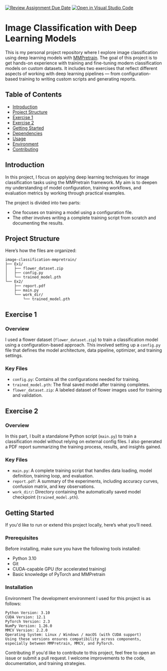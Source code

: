 [![Review Assignment Due Date](https://classroom.github.com/assets/deadline-readme-button-22041afd0340ce965d47ae6ef1cefeee28c7c493a6346c4f15d667ab976d596c.svg)](https://classroom.github.com/a/VkJVVOAn)
[![Open in Visual Studio Code](https://classroom.github.com/assets/open-in-vscode-2e0aaae1b6195c2367325f4f02e2d04e9abb55f0b24a779b69b11b9e10269abc.svg)](https://classroom.github.com/online_ide?assignment_repo_id=19516896&assignment_repo_type=AssignmentRepo)
# Image Classification with Deep Learning Models

This is my personal project repository where I explore image classification using deep learning models with [MMPretrain](https://github.com/open-mmlab/mmpretrain). The goal of this project is to get hands-on experience with training and fine-tuning modern classification models on custom datasets. It includes two exercises that reflect different aspects of working with deep learning pipelines — from configuration-based training to writing custom scripts and generating reports.

## Table of Contents
- [Introduction](#introduction)
- [Project Structure](#project-structure)
- [Exercise 1](#exercise-1)
- [Exercise 2](#exercise-2)
- [Getting Started](#getting-started)
- [Dependencies](#dependencies)
- [Usage](#usage)
- [Environment](#environment)
- [Contributing](#contributing)

## Introduction

In this project, I focus on applying deep learning techniques for image classification tasks using the MMPretrain framework. My aim is to deepen my understanding of model configuration, training workflows, and evaluation metrics by working through practical examples.

The project is divided into two parts:
- One focuses on training a model using a configuration file.
- The other involves writing a complete training script from scratch and documenting the results.

## Project Structure

Here’s how the files are organized:
```text
image-classification-mmpretrain/
├── Ex1/
│   ├── flower_dataset.zip
│   ├── config.py
│   └── trained_model.pth
└── Ex2/
    ├── report.pdf
    ├── main.py  
    └── work_dir/
        └── trained_model.pth
```

## Exercise 1

### Overview

I used a flower dataset (`flower_dataset.zip`) to train a classification model using a configuration-based approach. This involved setting up a `config.py` file that defines the model architecture, data pipeline, optimizer, and training settings.

### Key Files

- `config.py`: Contains all the configurations needed for training.
- `trained_model.pth`: The final saved model after training completes.
- `flower_dataset.zip`: A labeled dataset of flower images used for training and validation.

## Exercise 2

### Overview

In this part, I built a standalone Python script (`main.py`) to train a classification model without relying on external config files. I also generated a PDF report summarizing the training process, results, and insights gained.

### Key Files

- `main.py`: A complete training script that handles data loading, model definition, training loop, and evaluation.
- `report.pdf`: A summary of the experiments, including accuracy curves, confusion matrix, and key observations.
- `work_dir/`: Directory containing the automatically saved model checkpoint (`trained_model.pth`).

## Getting Started

If you'd like to run or extend this project locally, here’s what you’ll need.

### Prerequisites

Before installing, make sure you have the following tools installed:
- Python 3.10
- Git
- CUDA-capable GPU (for accelerated training)
- Basic knowledge of PyTorch and MMPretrain

### Installation
Environment
The development environment I used for this project is as follows:

```text
Python Version: 3.10
CUDA Version: 12.1
PyTorch Version: 2.3
NumPy Version: 1.26.0
MMCV Version: 2.2.0
Operating System: Linux / Windows / macOS (with CUDA support)
Using these versions ensures compatibility across components, especially between MMPretrain, MMCV, and PyTorch.
```

Contributing
If you'd like to contribute to this project, feel free to open an issue or submit a pull request. I welcome improvements to the code, documentation, and training strategies.
